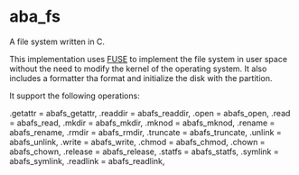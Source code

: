 # aba_fs

A file system written in C.

This implementation uses [FUSE](https://en.wikipedia.org/wiki/Filesystem_in_Userspace) to implement the file system in user space without the need to modify the kernel of the operating system. It also includes a formatter tha format and initialize the disk with the partition.

It support the following operations:

.getattr    = abafs_getattr,
.readdir    = abafs_readdir,
.open	    = abafs_open,
.read	    = abafs_read,
.mkdir      = abafs_mkdir,
.mknod     	= abafs_mknod,
.rename     = abafs_rename,
.rmdir      = abafs_rmdir,
.truncate   = abafs_truncate,
.unlink     = abafs_unlink,
.write      = abafs_write,
.chmod		= abafs_chmod,
.chown		= abafs_chown,
.release	= abafs_release,
.statfs		= abafs_statfs,
.symlink = abafs_symlink,
.readlink = abafs_readlink,
